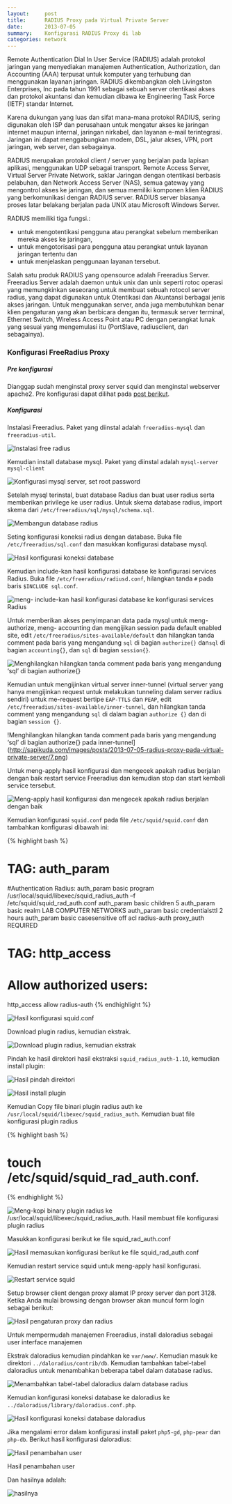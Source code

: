 ```yaml
---
layout:     post
title:      RADIUS Proxy pada Virtual Private Server
date:       2013-07-05
summary:    Konfigurasi RADIUS Proxy di lab
categories: network
---
```


Remote Authentication Dial In User Service (RADIUS) adalah protokol jaringan yang menyediakan  manajemen Authentication, Authorization, dan Accounting (AAA) terpusat untuk komputer yang terhubung dan menggunakan layanan jaringan. RADIUS dikembangkan oleh Livingston Enterprises, Inc pada tahun 1991 sebagai sebuah server otentikasi akses dan protokol akuntansi dan kemudian dibawa ke Engineering Task Force (IETF) standar Internet.

Karena dukungan yang luas dan sifat mana-mana protokol RADIUS, sering digunakan oleh ISP dan perusahaan untuk mengatur akses ke jaringan internet maupun internal, jaringan nirkabel, dan layanan e-mail terintegrasi. Jaringan ini dapat menggabungkan modem, DSL, jalur akses, VPN, port jaringan, web server, dan sebagainya.

RADIUS merupakan protokol client / server yang berjalan pada lapisan aplikasi, menggunakan UDP sebagai transport. Remote Access Server, Virtual Server Private Network, saklar Jaringan dengan otentikasi berbasis pelabuhan, dan Network Access Server (NAS), semua gateway yang mengontrol akses ke jaringan, dan semua memiliki komponen klien RADIUS yang berkomunikasi dengan RADIUS server. RADIUS server biasanya proses latar belakang berjalan pada UNIX atau Microsoft Windows Server.

RADIUS memiliki tiga fungsi.:

- untuk mengotentikasi pengguna atau perangkat sebelum memberikan mereka akses ke jaringan,
- untuk mengotorisasi para pengguna atau perangkat untuk layanan jaringan tertentu dan
- untuk menjelaskan penggunaan layanan tersebut.

Salah satu produk RADIUS yang opensource adalah Freeradius Server. Freeradius Server adalah daemon untuk unix dan unix seperti rotoc operasi yang memungkinkan seseorang untuk membuat sebuah rotocol server radius, yang dapat digunakan untuk Otentikasi dan Akuntansi berbagai jenis akses jaringan. Untuk menggunakan server, anda juga membutuhkan benar klien pengaturan yang akan berbicara dengan itu, termasuk server terminal, Ethernet Switch, Wireless Access Point atau PC dengan perangkat lunak yang sesuai yang mengemulasi itu (PortSlave, radiusclient, dan sebagainya).

### Konfigurasi FreeRadius Proxy

##### Pre konfigurasi

Dianggap sudah menginstal proxy server squid dan menginstal webserver apache2. Pre konfigurasi dapat dilihat pada [post berikut](http://sapikuda.github.io/linux/2013/07/02/virtual-private-server-sebagai-proxy-server-dan-web-server/).

##### Konfigurasi

Instalasi Freeradius. Paket yang diinstal adalah `freeradius-mysql` dan `freeradius-util`.

![Instalasi free radius](http://sapikuda.com/images/posts/2013-07-05-radius-proxy-pada-virtual-private-server/1.png)

Kemudian install database mysql. Paket yang diinstal adalah `mysql-server mysql-client`

![Konfigurasi mysql server, set root password](http://sapikuda.com/images/posts/2013-07-05-radius-proxy-pada-virtual-private-server/2.png)

Setelah mysql terinstal, buat database Radius dan buat user radius serta memberikan privilege ke user radius. Untuk skema database radius, import skema dari `/etc/freeradius/sql/mysql/schema.sql`.

![Membangun database radius](http://sapikuda.com/images/posts/2013-07-05-radius-proxy-pada-virtual-private-server/3.png)

Seting konfigurasi koneksi radius dengan database. Buka file `/etc/freeradius/sql.conf` dan masukkan konfigurasi database mysql.

![Hasil konfigurasi koneksi database](http://sapikuda.com/images/posts/2013-07-05-radius-proxy-pada-virtual-private-server/4.png)

Kemudian include-kan hasil konfigurasi database ke konfigurasi services Radius. Buka file `/etc/freeradius/radiusd.conf`, hilangkan tanda `#` pada baris `$INCLUDE sql.conf`.

![meng- include-kan hasil konfigurasi database ke konfigurasi services Radius](http://sapikuda.com/images/posts/2013-07-05-radius-proxy-pada-virtual-private-server/5.png)

Untuk memberikan akses penyimpanan data pada mysql untuk meng-authorize, meng- accounting dan mengijikan session pada default enabled site, edit `/etc/freeradius/sites-available/default` dan hilangkan tanda comment pada baris yang mengandung `sql` di bagian `authorize{}` dan`sql` di bagian  `accounting{}`, dan `sql` di bagian `session{}`.

![Menghilangkan hilangkan tanda comment pada baris yang mengandung ‘sql’ di bagian authorize{}](http://sapikuda.com/images/posts/2013-07-05-radius-proxy-pada-virtual-private-server/6.png)

Kemudian untuk mengijinkan virtual server inner-tunnel (virtual server yang hanya mengijinkan request untuk melakukan tunneling dalam server radius sendiri) untuk me-request bertipe `EAP-TTLS` dan `PEAP`, edit `/etc/freeradius/sites-available/inner-tunnel`, dan hilangkan tanda comment yang mengandung `sql` di dalam bagian `authorize {}` dan di bagian `session {}`.

!Menghilangkan hilangkan tanda comment pada baris yang mengandung ‘sql’ di bagian authorize{} pada inner-tunnel](http://sapikuda.com/images/posts/2013-07-05-radius-proxy-pada-virtual-private-server/7.png)

Untuk meng-apply hasil konfigurasi dan mengecek apakah radius berjalan dengan baik restart service Freeradius dan kemudian stop dan start kembali service tersebut.

![Meng-apply hasil konfigurasi dan mengecek apakah radius berjalan dengan baik](http://sapikuda.com/images/posts/2013-07-05-radius-proxy-pada-virtual-private-server/8.png?psid=1Meng-apply%20hasil%20konfigurasi%20dan%20mengecek%20apakah%20radius%20berjalan%20dengan%20baik)

Kemudian konfigurasi `squid.conf` pada file `/etc/squid/squid.conf` dan tambahkan konfigurasi dibawah ini:

{% highlight bash %}
# TAG: auth_param
#Authentication Radius:
auth_param basic program /usr/local/squid/libexec/squid_radius_auth –f /etc/squid/squid_rad_auth.conf
auth_param basic children 5
auth_param basic realm LAB COMPUTER NETWORKS
auth_param basic credentialsttl 2 hours
auth_param basic casesensitive off
acl radius-auth proxy_auth REQUIRED
# TAG: http_access
# Allow authorized users:
http_access allow radius-auth
{% endhighlight %}

![Hasil konfigurasi squid.conf](http://sapikuda.com/images/posts/2013-07-05-radius-proxy-pada-virtual-private-server/9.png)

Download plugin radius, kemudian ekstrak.

![Download plugin radius, kemudian ekstrak](http://sapikuda.com/images/posts/2013-07-05-radius-proxy-pada-virtual-private-server/10.png)

Pindah ke hasil direktori hasil ekstraksi `squid_radius_auth-1.10`, kemudian install plugin:

![Hasil pindah direktori](http://sapikuda.com/images/posts/2013-07-05-radius-proxy-pada-virtual-private-server/11.png)

![Hasil install plugin](http://sapikuda.com/images/posts/2013-07-05-radius-proxy-pada-virtual-private-server/12.png)

Kemudian Copy file binari plugin radius auth ke `/usr/local/squid/libexec/squid_radius_auth`. Kemudian buat file konfigurasi plugin radius 

{% highlight bash %}
# touch /etc/squid/squid_rad_auth.conf.
{% endhighlight %}

![Meng-kopi binary plugin radius ke /usr/local/squid/libexec/squid_radius_auth. Hasil membuat file konfigurasi plugin radius](http://sapikuda.com/images/posts/2013-07-05-radius-proxy-pada-virtual-private-server/13.png)

Masukkan konfigurasi berikut ke file squid_rad_auth.conf

![Hasil memasukan konfigurasi berikut ke file squid_rad_auth.conf](http://sapikuda.com/images/posts/2013-07-05-radius-proxy-pada-virtual-private-server/14.png)

Kemudian restart service squid untuk meng-apply hasil konfigurasi.

![Restart service squid](http://sapikuda.com/images/posts/2013-07-05-radius-proxy-pada-virtual-private-server/15.png)

Setup browser client dengan proxy alamat IP proxy server dan port 3128. Ketika Anda mulai browsing dengan browser akan muncul form login sebagai berikut:

![Hasil pengaturan proxy dan radius](http://sapikuda.com/images/posts/2013-07-05-radius-proxy-pada-virtual-private-server/16.png)

Untuk mempermudah manajemen Freeradius, install daloradius sebagai user interface manajemen

Ekstrak daloradius kemudian pindahkan ke `var/www/`. Kemudian masuk ke direktori `../daloradius/contrib/db`. Kemudian tambahkan tabel-tabel daloradius untuk menambahkan beberapa tabel dalam database radius.

![Menambahkan tabel-tabel daloradius dalam database radius](http://sapikuda.com/images/posts/2013-07-05-radius-proxy-pada-virtual-private-server/17.png)

Kemudian konfigurasi koneksi database ke daloradius ke `../daloradius/library/daloradius.conf.php`.

![Hasil konfigurasi koneksi database daloradius](http://sapikuda.com/images/posts/2013-07-05-radius-proxy-pada-virtual-private-server/18.png)

Jika mengalami error dalam konfigurasi install paket `php5-gd`, `php-pear` dan `php-db`. Berikut hasil konfigurasi daloradius:

![Hasil penambahan user](http://sapikuda.com/images/posts/2013-07-05-radius-proxy-pada-virtual-private-server/19.png)

Hasil penambahan user

Dan hasilnya adalah:

![hasilnya](http://sapikuda.com/images/posts/2013-07-05-radius-proxy-pada-virtual-private-server/20.png)